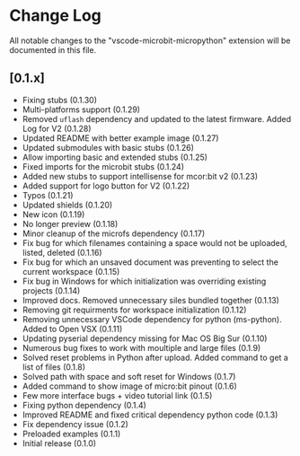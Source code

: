 # Change Log

All notable changes to the "vscode-microbit-micropython" extension will be documented in this file.

## [0.1.x]

- Fixing stubs (0.1.30)
- Multi-platforms support (0.1.29)
- Removed `uflash` dependency and updated to the latest firmware. Added Log for V2 (0.1.28)
- Updated README with better example image (0.1.27)
- Updated submodules with basic stubs (0.1.26)
- Allow importing basic and extended stubs (0.1.25)
- Fixed imports for the microbit stubs (0.1.24)
- Added new stubs to support intellisense for mcor:bit v2 (0.1.23)
- Added support for logo button for V2 (0.1.22)
- Typos (0.1.21)
- Updated shields (0.1.20)
- New icon (0.1.19)
- No longer preview (0.1.18)
- Minor cleanup of the microfs dependency (0.1.17)
- Fix bug for which filenames containing a space would not be uploaded, listed, deleted (0.1.16)
- Fix bug for which an unsaved document was preventing to select the current workspace (0.1.15)
- Fix bug in Windows for which initialization was overriding existing projects (0.1.14)
- Improved docs. Removed unnecessary siles bundled together (0.1.13)
- Removing git requirments for workspace initialization (0.1.12)
- Removing unnecessary VSCode dependency for python (ms-python). Added to Open VSX (0.1.11)
- Updating pyserial dependency missing for Mac OS Big Sur (0.1.10)
- Numerous bug fixes to work with moultiple and large files (0.1.9)
- Solved reset problems in Python after upload. Added command to get a list of files (0.1.8)
- Solved path with space and soft reset for Windows (0.1.7)
- Added command to show image of micro:bit pinout (0.1.6)
- Few more interface bugs + video tutorial link (0.1.5)
- Fixing python dependency (0.1.4)
- Improved README and fixed critical dependency python code (0.1.3)
- Fix dependency issue (0.1.2)
- Preloaded examples (0.1.1)
- Initial release (0.1.0)
